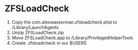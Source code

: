 ZFSLoadCheck
============

1. Copy the com.alexwasserman.zfsloadcheck.plist to /Library/LaunchAgents
2. Unzip ZFSLoadCheck.zip
3. Move ZFSLoadCheck.app to /Library/PrivilegedHelperTools
4. Create .zfsloadcheck in our $USERS


